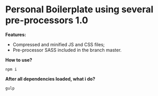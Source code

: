 # Personal Boilerplate using several pre-processors 1.0

**Features:**

 - Compressed and minified JS and CSS files;
 - Pre-processor SASS included in the branch master.

**How to use?**
	
    npm i

**After all dependencies loaded, what i do?**

    gulp


